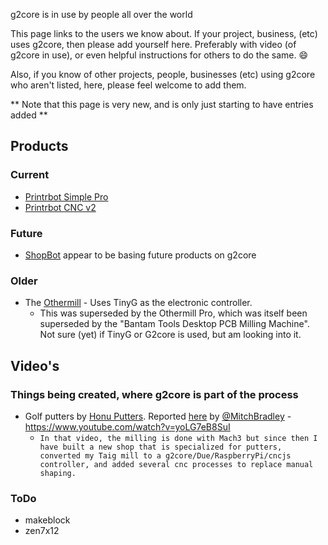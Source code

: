 g2core is in use by people all over the world

This page links to the users we know about.  If your project, business, (etc) uses g2core, then please add yourself here.  Preferably with video (of g2core in use), or even helpful instructions for others to do the same. :smile:

Also, if you know of other projects, people, businesses (etc) using g2core who aren't listed, here, please feel welcome to add them.

** Note that this page is very new, and is only just starting to have entries added **

## Products

### Current

* [Printrbot Simple Pro](https://printrbot.com/new-simple-pro/)
* [Printrbot CNC v2](https://printrbot.com/shop/printrbot-cnc-v2-bare-bones-beta-kit/)

### Future

* [ShopBot](http://www.shopbottools.com/mApplications/developers.htm) appear to be basing future products on g2core

### Older

* The [Othermill](https://www.bantamtools.com/pages/products) - Uses TinyG as the electronic controller.
  * This was superseded by the Othermill Pro, which was itself been superseded by the "Bantam Tools Desktop PCB Milling Machine".  Not sure (yet) if TinyG or G2core is used, but am looking into it.


## Video's

### Things being created, where g2core is part of the process

* Golf putters by [Honu Putters](https://www.honuputters.com).  Reported [here](https://github.com/synthetos/g2/issues/296#issuecomment-381199892) by [@MitchBradley](https://github.com/MitchBradley) - https://www.youtube.com/watch?v=yoLG7eB8SuI
  * `In that video, the milling is done with Mach3 but since then I have built a new shop that is specialized for putters, converted my Taig mill to a g2core/Due/RaspberryPi/cncjs controller, and added several cnc processes to replace manual shaping.`


### ToDo

* makeblock
* zen7x12